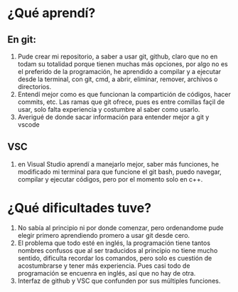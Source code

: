 # ¿Qué aprendí?
## En git:
1. Pude crear mi repositorio, a saber a usar git, github, claro que no en todam su totalidad porque tienen muchas más opciones, por algo no es el preferido de la programación, he aprendido a compilar y a ejecutar desde la terminal, con git, cmd, a abrir, eliminar, remover, archivos o directorios.
2. Entendí mejor como es que funcionan la compartición de códigos, hacer commits, etc. Las ramas que git ofrece, pues es entre comillas façil de usar, solo falta experiencia y costumbre al saber como usarlo.
3. Averigué de donde sacar información para entender mejor a git y vscode

## VSC
1. en Visual Studio aprendí a manejarlo mejor, saber más funciones, he modificado mi terminal para que funcione el git bash, puedo navegar, compilar y ejecutar códigos, pero por el momento solo en c++. 

# ¿Qué dificultades tuve?
1. No sabía al principio ni por donde comenzar, pero ordenandome pude elegir primero aprendiendo promero a usar git desde cero. 
2. El problema que todo esté en inglés, la programación tiene tantos nombres confusos que al ser traducidos al principio no tiene mucho sentido, dificulta recordar los comandos, pero solo es cuestión de acostumbrarse y tener más experiencia. Pues casi todo de programación se encuenra en inglés, así que no hay de otra.
3. Interfaz de github y VSC que confunden por sus múltiples funciones.